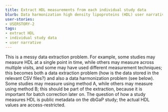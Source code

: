 ```yaml
---
title: Extract HDL measurements from each individual study data
blurb: Data harmonization high density lipoproteins (HDL) user narrative
user-stories:
- USERSTORY-2
tags:
- extract HDL
- individual study data
- user narrative
---
```

This is a messy data extraction problem. For example, some studies may measure HDL at a single point in time, while others may measure across multiple visits, and some may have used different measurement techniques; this becomes both a data extraction problem (how is the data stored in the relevant CSV files?) and also a data harmonization problem (see below). Some studies may measure using method A, while others may measure using method B; this should be part of the extraction, because it is important for batch correction later on. The question of how a study measures HDL is public metadata on the dbGaP study; the actual HDL values are access-restricted.